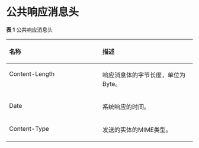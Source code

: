 # 公共响应消息头<a name="zh-cn_topic_0032347754"></a>

**表 1**  公共响应消息头

<a name="table18700393"></a>
<table><thead align="left"><tr id="row61304253"><th class="cellrowborder" valign="top" width="50%" id="mcps1.2.3.1.1"><p id="p66697461"><a name="p66697461"></a><a name="p66697461"></a>名称</p>
</th>
<th class="cellrowborder" valign="top" width="50%" id="mcps1.2.3.1.2"><p id="p33785274"><a name="p33785274"></a><a name="p33785274"></a>描述</p>
</th>
</tr>
</thead>
<tbody><tr id="row52252659"><td class="cellrowborder" valign="top" width="50%" headers="mcps1.2.3.1.1 "><p id="p4606985"><a name="p4606985"></a><a name="p4606985"></a>Content-Length</p>
</td>
<td class="cellrowborder" valign="top" width="50%" headers="mcps1.2.3.1.2 "><p id="p37621475"><a name="p37621475"></a><a name="p37621475"></a>响应消息体的字节长度，单位为Byte。</p>
</td>
</tr>
<tr id="row3048957"><td class="cellrowborder" valign="top" width="50%" headers="mcps1.2.3.1.1 "><p id="p45638969"><a name="p45638969"></a><a name="p45638969"></a>Date</p>
</td>
<td class="cellrowborder" valign="top" width="50%" headers="mcps1.2.3.1.2 "><p id="p5769005"><a name="p5769005"></a><a name="p5769005"></a>系统响应的时间。</p>
</td>
</tr>
<tr id="row51921052"><td class="cellrowborder" valign="top" width="50%" headers="mcps1.2.3.1.1 "><p id="p44855704"><a name="p44855704"></a><a name="p44855704"></a>Content-Type</p>
</td>
<td class="cellrowborder" valign="top" width="50%" headers="mcps1.2.3.1.2 "><p id="p9433441"><a name="p9433441"></a><a name="p9433441"></a>发送的实体的MIME类型。</p>
</td>
</tr>
</tbody>
</table>

